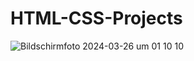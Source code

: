 # HTML-CSS-Projects

![Bildschirmfoto 2024-03-26 um 01 10 10](https://github.com/ucangun/HTML-CSS-Projects/assets/149247682/ea88a1f3-801c-4e29-997a-ba89f8bb2687)
